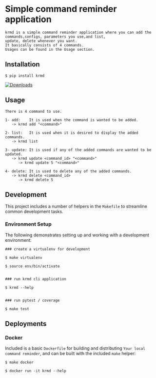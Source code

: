 # Simple command reminder application
```
krmd is a simple command reminder application where you can add the commands,configs, parameters you use,and list,
update, delete whenever you want.
It basically consists of 4 commands.
Usages can be found in the Usage section.
```

## Installation

```
$ pip install krmd

```

[![Downloads](https://static.pepy.tech/personalized-badge/krmd?period=month&units=international_system&left_color=black&right_color=orange&left_text=Downloads)](https://pepy.tech/project/krmd)


## Usage

```
There is 4 command to use. 

1- add:    It is used when the command is wanted to be added.
   -> krmd add "<command>" 

2- list:   It is used when it is desired to display the added commands.
   -> krmd list

3- update: It is used if any of the added commands are wanted to be updated.
   -> krmd update <command_id> "<command>"
      -> krmd update 5 "<command>"

4- delete: It is used to delete any of the added commands.
   -> krmd delete <command_id>
      -> krmd delete 5
```

## Development

This project includes a number of helpers in the `Makefile` to streamline common development tasks.

### Environment Setup

The following demonstrates setting up and working with a development environment:

```
### create a virtualenv for development

$ make virtualenv

$ source env/bin/activate


### run krmd cli application

$ krmd --help


### run pytest / coverage

$ make test
```

## Deployments

### Docker

Included is a basic `Dockerfile` for building and distributing `Your local command reminder`,
and can be built with the included `make` helper:

```
$ make docker

$ docker run -it krmd --help
```
